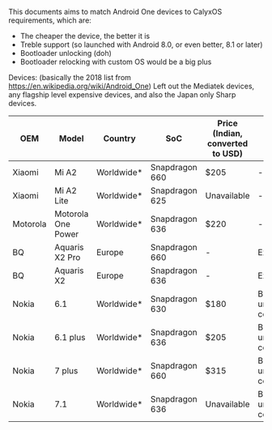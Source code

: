 This documents aims to match Android One devices to CalyxOS requirements, which are:

* The cheaper the device, the better it is
* Treble support (so launched with Android 8.0, or even better, 8.1 or later)
* Bootloader unlocking (doh)
* Bootloader relocking with custom OS would be a big plus

Devices: (basically the 2018 list from https://en.wikipedia.org/wiki/Android_One)
Left out the Mediatek devices, any flagship level expensive devices, and also the Japan only Sharp devices.

| OEM | Model | Country | SoC | Price (Indian, converted to USD) | Details |
|-----|-------|---------|-----|----------------------------------|---------|
| Xiaomi | Mi A2 | Worldwide* | Snapdragon 660 | $205 | - |
| Xiaomi | Mi A2 Lite | Worldwide* | Snapdragon 625 | Unavailable | - |
| Motorola | Motorola One Power | Worldwide* | Snapdragon 636 | $220 | - |
| BQ | Aquaris X2 Pro | Europe | Snapdragon 660 | - | Expensive |
| BQ | Aquaris X2 | Europe | Snapdragon 636 | - | Expensive |
| Nokia | 6.1 | Worldwide* | Snapdragon 630 | $180 | Bootloader unlock concerns |
| Nokia | 6.1 plus | Worldwide* | Snapdragon 636 | $205 | Bootloader unlock concerns |
| Nokia | 7 plus | Worldwide* | Snapdragon 660 | $315 | Bootloader unlock concerns |
| Nokia | 7.1 | Worldwide* | Snapdragon 636 | Unavailable | Bootloader unlock concerns |
